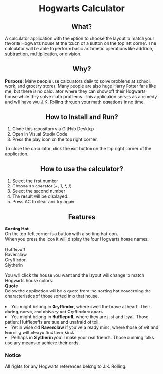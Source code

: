 <h1 align="center">Hogwarts Calculator</h1>
<!--<picture src="./hogwarts-7917.png"></picture-->
<!--<a href="https://www.freepnglogos.com/images/hogwarts-7917.html">Get it on hogwarts logo shadopro deviantart</a>-->
<h2 align="center">What?</h2>
A calculator application with the option to choose the layout to match your favorite Hogwarts house at the touch of a button on the top left corner. The calculator will be able to perform basic arithmetic operations like addition, subtraction, multiplication, or division.
<h2 align="center">Why?</h2>
<b>Purpose: </b>Many people use calculators daily to solve problems at school, work, and grocery stores. Many people are also huge Harry Potter fans like me, but there is no calculator where they can show off their Hogwarts house while they solve math problems. This application serves as a remedy and will have you J.K. Rolling through your math equations in no time.

<h2 align="center">How to Install and Run?</h2>
<ol>
  <li>Clone this repository via GitHub Desktop</li>
  <li>Open in Visual Studio Code</li>
  <li>Press the play icon on the top right corner.</li>
</ol>
To close the calculator, click the exit button on the top right corner of the application.

<h2 align="center">How to use the calculator?</h2>
<ol>
  <li>Select the first number</li>
  <li>Choose an operator (+, 1, *, /)</li>
  <li>Select the second number</li>
  <li>The result will be displayed.</li>
  <li>Press AC to clear and try again.</li>
</ol>

<h2 align="center">Features</h2>
<b>Sorting Hat</b>
<br>
On the top-left corner is a button with a sorting hat icon.
<br>
When you press the icon it will display the four Hogwarts house names: 
<br>
<br>
Hufflepuff
<br>
Ravenclaw
<br>
Gryffindor
<br>
Slytherin
<br>
<br>
You will click the house you want and the layout will change to match Hogwarts house colors. 
<br>
<b>Quote</b>
<br>
Below the application will be a quote from the sorting hat concerning the characteristics of those sorted into that house.
<br>
<br>
<ui>
  <li>You might belong in <b>Gryffindor</b>, where dwell the brave at heart. Their daring, nerve, and chivalry set Gryffindors apart.</li>
  <li>You might belong in <b>Hufflepuff</b>, where they are just and loyal. Those patient Hufflepuffs are true and unafraid of toil.</li>
  <li>Yet in wise old <b>Ravenclaw</b> if you've a ready mind, where those of wit and learning will always find their kind.</li>
  <li>Perhaps in <b>Slytherin</b> you'll make your real friends. Those cunning folks use any means to achieve their ends.</li>
</ui>
  
<h3>Notice</h3>
All rights for any Hogwarts references belong to J.K. Rolling.
